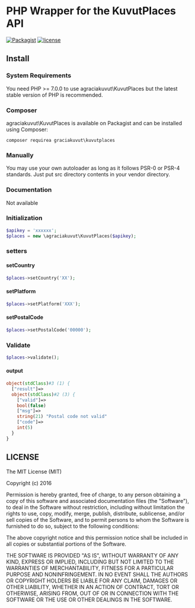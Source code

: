 PHP Wrapper for the KuvutPlaces API
=======================================

[![Packagist](https://img.shields.io/packagist/v/buuum/googleplaces.svg)](https://packagist.org/packages/buuum/googleplaces)
[![license](https://img.shields.io/github/license/mashape/apistatus.svg?maxAge=2592000)](#license)

## Install

### System Requirements

You need PHP >= 7.0.0 to use agraciakuvut\KuvutPlaces but the latest stable version of PHP is recommended.

### Composer

agraciakuvut\KuvutPlaces is available on Packagist and can be installed using Composer:

```
composer requirea graciakuvut\kuvutplaces
```

### Manually

You may use your own autoloader as long as it follows PSR-0 or PSR-4 standards. Just put src directory contents in your vendor directory.


### Documentation

Not available

### Initialization

```php
$apikey = 'xxxxxx';
$places = new \agraciakuvut\KuvutPlaces($apikey);
```

### setters
#### setCountry
```php
$places->setCountry('XX');
```

#### setPlatform

```php
$places->setPlatform('XXX');
```

#### setPostalCode

```php
$places->setPostalCode('00000');
```

### Validate
```php
$places->validate();
```
#### output
```php
object(stdClass)#3 (1) {
  ["result"]=>
  object(stdClass)#2 (3) {
    ["valid"]=>
    bool(false)
    ["msg"]=>
    string(21) "Postal code not valid"
    ["code"]=>
    int(5)
  }
}
```

## LICENSE

The MIT License (MIT)

Copyright (c) 2016

Permission is hereby granted, free of charge, to any person obtaining a copy of this software and associated documentation files (the "Software"), to deal in the Software without restriction, including without limitation the rights to use, copy, modify, merge, publish, distribute, sublicense, and/or sell copies of the Software, and to permit persons to whom the Software is furnished to do so, subject to the following conditions:

The above copyright notice and this permission notice shall be included in all copies or substantial portions of the Software.

THE SOFTWARE IS PROVIDED "AS IS", WITHOUT WARRANTY OF ANY KIND, EXPRESS OR IMPLIED, INCLUDING BUT NOT LIMITED TO THE WARRANTIES OF MERCHANTABILITY, FITNESS FOR A PARTICULAR PURPOSE AND NONINFRINGEMENT. IN NO EVENT SHALL THE AUTHORS OR COPYRIGHT HOLDERS BE LIABLE FOR ANY CLAIM, DAMAGES OR OTHER LIABILITY, WHETHER IN AN ACTION OF CONTRACT, TORT OR OTHERWISE, ARISING FROM, OUT OF OR IN CONNECTION WITH THE SOFTWARE OR THE USE OR OTHER DEALINGS IN THE SOFTWARE.
